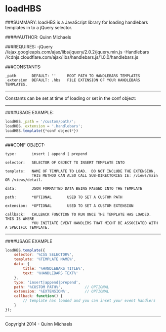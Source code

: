 loadHBS
=======

###SUMMARY:
loadHBS is a JavaScript library for loading handlebars templates in to a jQuery selector.


#####AUTHOR:
Quinn Michaels


###REQUIRES:
	-jQuery				//ajax.googleapis.com/ajax/libs/jquery/2.0.2/jquery.min.js
	-Handlebars			//cdnjs.cloudflare.com/ajax/libs/handlebars.js/1.0.0/handlebars.js


###CONSTANTS:

	_path		DEFAULT: ''		ROOT PATH TO HANDLEBARS TEMPLATES
	_extension	DEFAULT: .hbs	FILE EXTENSION OF YOUR HANDLEBARS TEMPLATES.

***********************************************************************
Constants can be set at time of loading or set in the conf object:
***********************************************************************
####USAGE EXAMPLE:
```javascript
loadHBS._path = '/custom/path/';
loadHBS._extension = '.handlebars';
loadHBS.template({*conf object*})
```
***********************************************************************

###CONF OBJECT:

	type:		insert | append | prepend

	selector: 	SELECTOR OF OBJECT TO INSERT TEMPLATE INTO

	template: 	NAME OF TEMPLATE TO LOAD.  DO NOT INCLUDE THE EXTENSION.
				THIS METHOD CAN ALSO CALL SUB-DIRECTORIES IE: /views/main OR /views/detail.

	data:		JSON FORMATTED DATA BEING PASSED INTO THE TEMPLATE

	path:		*OPTIONAL		USED TO SET A CUSTOM PATH

	extension:	*OPTIONAL		USED TO SET A CUSTOM EXTENSION

	callback:	CALLBACK FUNCTION TO RUN ONCE THE TEMPLATE HAS LOADED.  THIS IS WHERE
				YOU INITIATE EVENT HANDLERS THAT MIGHT BE ASSOCIATED WITH A SPECIFIC TEMPLATE.

***********************************************************************
####USAGE EXAMPLE
```javascript
loadHBS.template({
 	selector: '%CSS SELECTOR%',
 	template: '%TEMPLATE NAME%',
 	data: {
	 	title: '%HANDLEBARS TITLE%',
	 	text: '%HANDLEBARS TEXT%'
 	},
 	type: 'insert|append|prepend',
 	path: '%CUSTOM PATH%',			// OPTIONAL
 	extension: '%EXTENSION%',		// OPTIONAL
 	callback: function() {
     	// template has loaded and you can inset your event handlers
 	}
});
```
***********************************************************************

Copyright 2014 - Quinn Michaels